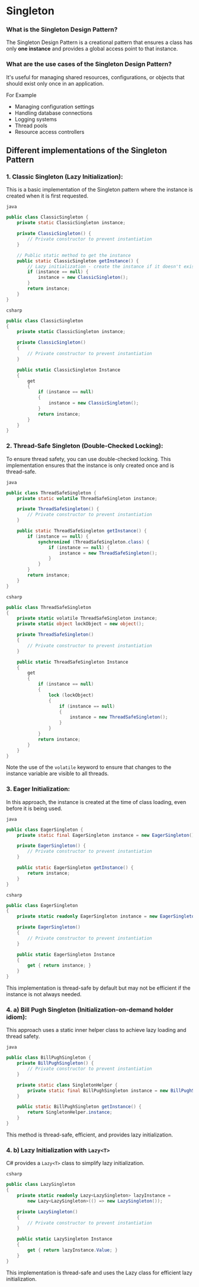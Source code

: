 # Singleton

### What is the Singleton Design Pattern?

The Singleton Design Pattern is a creational pattern that ensures a class has only **one instance** and provides a global access point to that instance. 


### What are the use cases of the Singleton Design Pattern?

It's useful for managing shared resources, configurations, or objects that should exist only once in an application.

For Example

- Managing configuration settings
- Handling database connections
- Logging systems
- Thread pools
- Resource access controllers

## Different implementations of the Singleton Pattern


### 1. **Classic Singleton (Lazy Initialization):**
This is a basic implementation of the Singleton pattern where the instance is created when it is first requested.

`java`
``` java
public class ClassicSingleton {
    private static ClassicSingleton instance;

    private ClassicSingleton() {
        // Private constructor to prevent instantiation
    }

    // Public static method to get the instance
    public static ClassicSingleton getInstance() {
        // Lazy initialization - create the instance if it doesn't exist
        if (instance == null) {
            instance = new ClassicSingleton();
        }
        return instance;
    }
}
```

`csharp`
``` csharp
public class ClassicSingleton
{
    private static ClassicSingleton instance;

    private ClassicSingleton()
    {
        // Private constructor to prevent instantiation
    }

    public static ClassicSingleton Instance
    {
        get
        {
            if (instance == null)
            {
                instance = new ClassicSingleton();
            }
            return instance;
        }
    }
}

```

### 2. **Thread-Safe Singleton (Double-Checked Locking):**
To ensure thread safety, you can use double-checked locking. This implementation ensures that the instance is only created once and is thread-safe.

`java`
```java
public class ThreadSafeSingleton {
    private static volatile ThreadSafeSingleton instance;

    private ThreadSafeSingleton() {
        // Private constructor to prevent instantiation
    }

    public static ThreadSafeSingleton getInstance() {
        if (instance == null) {
            synchronized (ThreadSafeSingleton.class) {
                if (instance == null) {
                    instance = new ThreadSafeSingleton();
                }
            }
        }
        return instance;
    }
}
```

`csharp`
```csharp
public class ThreadSafeSingleton
{
    private static volatile ThreadSafeSingleton instance;
    private static object lockObject = new object();

    private ThreadSafeSingleton()
    {
        // Private constructor to prevent instantiation
    }

    public static ThreadSafeSingleton Instance
    {
        get
        {
            if (instance == null)
            {
                lock (lockObject)
                {
                    if (instance == null)
                    {
                        instance = new ThreadSafeSingleton();
                    }
                }
            }
            return instance;
        }
    }
}

```

Note the use of the `volatile` keyword to ensure that changes to the instance variable are visible to all threads.

### 3. **Eager Initialization:**
In this approach, the instance is created at the time of class loading, even before it is being used.

`java`
```java
public class EagerSingleton {
    private static final EagerSingleton instance = new EagerSingleton();

    private EagerSingleton() {
        // Private constructor to prevent instantiation
    }

    public static EagerSingleton getInstance() {
        return instance;
    }
}
```

`csharp`
```csharp
public class EagerSingleton
{
    private static readonly EagerSingleton instance = new EagerSingleton();

    private EagerSingleton()
    {
        // Private constructor to prevent instantiation
    }

    public static EagerSingleton Instance
    {
        get { return instance; }
    }
}

```

This implementation is thread-safe by default but may not be efficient if the instance is not always needed.

### 4. a) **Bill Pugh Singleton (Initialization-on-demand holder idiom):**

This approach uses a static inner helper class to achieve lazy loading and thread safety.

`java`
```java
public class BillPughSingleton {
    private BillPughSingleton() {
        // Private constructor to prevent instantiation
    }

    private static class SingletonHelper {
        private static final BillPughSingleton instance = new BillPughSingleton();
    }

    public static BillPughSingleton getInstance() {
        return SingletonHelper.instance;
    }
}
```

This method is thread-safe, efficient, and provides lazy initialization.

### 4. b) Lazy Initialization with `Lazy<T>`

C# provides a `Lazy<T>` class to simplify lazy initialization.

`csharp`
```csharp
public class LazySingleton
{
    private static readonly Lazy<LazySingleton> lazyInstance =
        new Lazy<LazySingleton>(() => new LazySingleton());

    private LazySingleton()
    {
        // Private constructor to prevent instantiation
    }

    public static LazySingleton Instance
    {
        get { return lazyInstance.Value; }
    }
}
```

This implementation is thread-safe and uses the Lazy<T> class for efficient lazy initialization.
